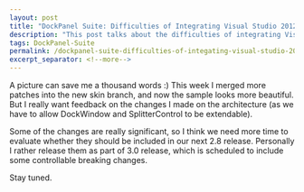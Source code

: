 ```yaml
---
layout: post
title: "DockPanel Suite: Difficulties of Integrating Visual Studio 2012 Skin"
description: "This post talks about the difficulties of integrating Visual Studio 2012 skin into DockPanel Suite."
tags: DockPanel-Suite
permalink: /dockpanel-suite-difficulties-of-integating-visual-studio-2012-skin-bf4eb1529cf2
excerpt_separator: <!--more-->
---
```

A picture can save me a thousand words :) This week I merged more patches into the new skin branch, and now the sample looks more beautiful. But I really want feedback on the changes I made on the architecture (as we have to allow DockWindow and SplitterControl to be extendable).

Some of the changes are really significant, so I think we need more time to evaluate whether they should be included in our next 2.8 release. Personally I rather release them as part of 3.0 release, which is scheduled to include some controllable breaking changes.

Stay tuned.
<!--more-->
